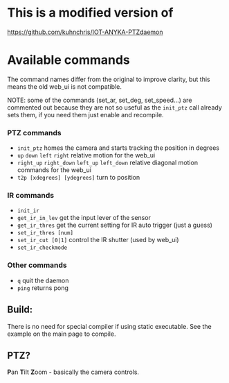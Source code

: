 # This is a modified version of
https://github.com/kuhnchris/IOT-ANYKA-PTZdaemon

# Available commands

The command names differ from the original to improve clarity, but this means the old web_ui is not compatible.

NOTE: some of the commands (set_ar, set_deg, set_speed...) are commented out because they are not so useful as the `init_ptz` call already sets them, if you need them just enable and recompile.

### PTZ commands
- `init_ptz` homes the camera and starts tracking the position in degrees
- `up` `down` `left` `right` relative motion for the web_ui
- `right_up` `right_down` `left_up` `left_down` relative diagonal motion commands for the web_ui
- `t2p [xdegrees] [ydegrees]` turn to position
### IR commands
- `init_ir`
- `get_ir_in_lev` get the input lever of the sensor
- `get_ir_thres` get the current setting for IR auto trigger (just a guess)
- `set_ir_thres [num]`
- `set_ir_cut [0|1]` control the IR shutter (used by web_ui)
- `set_ir_checkmode`
### Other commands
- `q` quit the daemon
- `ping` returns pong

## Build: 
There is no need for special compiler if using static executable. See the example on the main page to compile.

## PTZ?

**P**an **T**ilt **Z**oom - basically the camera controls.
